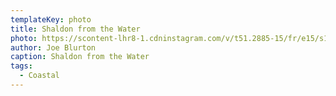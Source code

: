 ```yaml
---
templateKey: photo
title: Shaldon from the Water
photo: https://scontent-lhr8-1.cdninstagram.com/v/t51.2885-15/fr/e15/s1080x1080/103937997_623991478205347_3580899137399276201_n.jpg?_nc_ht=scontent-lhr8-1.cdninstagram.com&_nc_cat=107&_nc_ohc=heHfs-zlQ3oAX-rgvJW&oh=dc5a9d5b3ad425a2a98d9793437b26e9&oe=5F148B8E
author: Joe Blurton
caption: Shaldon from the Water
tags:
  - Coastal
---
```

